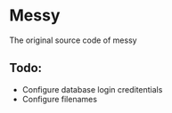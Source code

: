 # Messy
The original source code of messy

## Todo:
- Configure database login creditentials
- Configure filenames 
